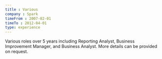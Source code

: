 ```yaml
---
title : Various
company : Spark
timeFrom : 2007-02-01
timeTo : 2012-04-01
type: experience
---
```

Various roles over 5 years including Reporting Analyst, Business Improvement
Manager, and Business Analyst. More details can be provided on request.
